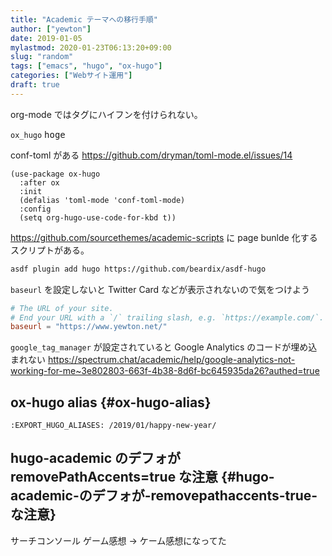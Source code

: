 ```yaml
---
title: "Academic テーマへの移行手順"
author: ["yewton"]
date: 2019-01-05
mylastmod: 2020-01-23T06:13:20+09:00
slug: "random"
tags: ["emacs", "hugo", "ox-hugo"]
categories: ["Webサイト運用"]
draft: true
---
```


org-mode ではタグにハイフンを付けられない。

`ox_hugo` <kbd>hoge</kbd>

conf-toml がある <https://github.com/dryman/toml-mode.el/issues/14>

```emacs-lisp
(use-package ox-hugo
  :after ox
  :init
  (defalias 'toml-mode 'conf-toml-mode)
  :config
  (setq org-hugo-use-code-for-kbd t))
```

<https://github.com/sourcethemes/academic-scripts> に page bunlde 化するスクリプトがある。

```sh
asdf plugin add hugo https://github.com/beardix/asdf-hugo
```

`baseurl` を設定しないと Twitter Card などが表示されないので気をつけよう

```toml
# The URL of your site.
# End your URL with a `/` trailing slash, e.g. `https://example.com/`.
baseurl = "https://www.yewton.net/"
```

`google_tag_manager` が設定されていると Google Analytics のコードが埋め込まれない
<https://spectrum.chat/academic/help/google-analytics-not-working-for-me~3e802803-663f-4b38-8d6f-bc645935da26?authed=true>


## ox-hugo alias {#ox-hugo-alias}

```text
:EXPORT_HUGO_ALIASES: /2019/01/happy-new-year/
```


## hugo-academic のデフォが removePathAccents=true な注意 {#hugo-academic-のデフォが-removepathaccents-true-な注意}

サーチコンソール
ゲーム感想 → ケーム感想になってた

